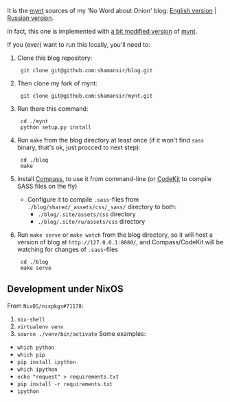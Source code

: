 It is the [mynt](http://mynt.mirroredwhite.com/) sources of my 'No Word about Onion' blog: [English version](http://shamansir.github.com/blog) | [Russian version](http://shamansir.github.com/blog/ru).

In fact, this one is implemented with [a bit modified version](https://github.com/shamansir/mynt) of [mynt](http://mynt.mirroredwhite.com/).

If you (ever) want to run this locally, you'll need to:

1. Clone this blog repository:

        git clone git@github.com:shamansir/blog.git

1. Then clone my fork of mynt:

        git clone git@github.com:shamansir/mynt.git

1. Run there this command:

        cd ./mynt
        python setup.py install

1. Run `make` from the blog directory at least once (if it won't find `sass` binary, that's ok, just procced to next step):

        cd ./blog
        make

1. Install [Compass](http://compass-style.org/), to use it from command-line (or [CodeKit](https://incident57.com/codekit/) to compile SASS files on the fly)

    * Configure it to compile `.sass`-files from `./blog/shared/_assets/css/_sass/` directory to both:
        * `./blog/.site/assets/css` directory
        * `./blog/.site/ru/assets/css` directory

1. Run `make serve` or `make watch` from the blog directory, so it will host a version of blog at `http://127.0.0.1:8080/`, and Compass/CodeKit will be watching for changes of `.sass`-files

        cd ./blog
        make serve

## Development under NixOS

From `NixOS/nixpkgs#71178`:

1. `nix-shell`
2. `virtualenv venv`
3. `source ./venv/bin/activate`
  Some examples:

* `which python`
* `which pip`
* `pip install ipython`
* `which ipython`
* `echo "request" > requirements.txt`
* `pip install -r requirements.txt`
* `ipython`
